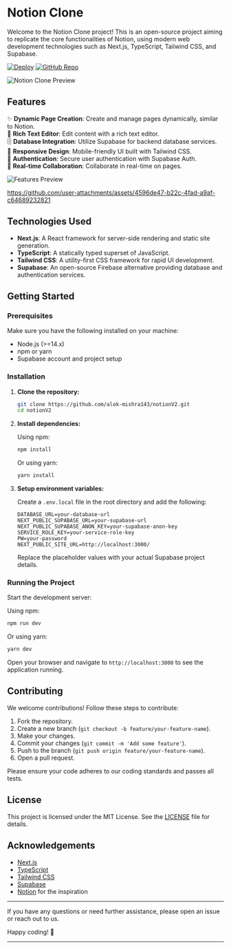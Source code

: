 # Notion Clone

Welcome to the Notion Clone project! This is an open-source project aiming to replicate the core functionalities of Notion, using modern web development technologies such as Next.js, TypeScript, Tailwind CSS, and Supabase.

[![Deploy](https://img.shields.io/badge/Deploy-Vercel-blue?style=for-the-badge)](https://notion-v2.vercel.app/)
[![GitHub Repo](https://img.shields.io/badge/GitHub-Repository-blue?style=for-the-badge&logo=github)](https://github.com/alok-mishra143/notionV2)

![Notion Clone Preview](https://github.com/user-attachments/assets/2eed3014-559c-4ab1-b37c-bac51dd9345b)

## Features

✨ **Dynamic Page Creation**: Create and manage pages dynamically, similar to Notion.  
📝 **Rich Text Editor**: Edit content with a rich text editor.  
🗄️ **Database Integration**: Utilize Supabase for backend database services.  
📱 **Responsive Design**: Mobile-friendly UI built with Tailwind CSS.  
🔐 **Authentication**: Secure user authentication with Supabase Auth.  
🤝 **Real-time Collaboration**: Collaborate in real-time on pages.

![Features Preview](https://github.com/user-attachments/assets/1decbd99-b182-460d-886a-e4efcb25b9ef)



https://github.com/user-attachments/assets/4596de47-b22c-4fad-a9af-c64689232821


## Technologies Used

- **Next.js**: A React framework for server-side rendering and static site generation.
- **TypeScript**: A statically typed superset of JavaScript.
- **Tailwind CSS**: A utility-first CSS framework for rapid UI development.
- **Supabase**: An open-source Firebase alternative providing database and authentication services.

## Getting Started

### Prerequisites

Make sure you have the following installed on your machine:

- Node.js (>=14.x)
- npm or yarn
- Supabase account and project setup

### Installation

1. **Clone the repository:**

   ```sh
   git clone https://github.com/alok-mishra143/notionV2.git
   cd notionV2
   ```

2. **Install dependencies:**

   Using npm:

   ```sh
   npm install
   ```

   Or using yarn:

   ```sh
   yarn install
   ```

3. **Setup environment variables:**

   Create a `.env.local` file in the root directory and add the following:

   ```env
   DATABASE_URL=your-database-url
   NEXT_PUBLIC_SUPABASE_URL=your-supabase-url
   NEXT_PUBLIC_SUPABASE_ANON_KEY=your-supabase-anon-key
   SERVICE_ROLE_KEY=your-service-role-key
   PW=your-password
   NEXT_PUBLIC_SITE_URL=http://localhost:3000/
   ```

   Replace the placeholder values with your actual Supabase project details.

### Running the Project

Start the development server:

Using npm:

```sh
npm run dev
```

Or using yarn:

```sh
yarn dev
```

Open your browser and navigate to `http://localhost:3000` to see the application running.

## Contributing

We welcome contributions! Follow these steps to contribute:

1. Fork the repository.
2. Create a new branch (`git checkout -b feature/your-feature-name`).
3. Make your changes.
4. Commit your changes (`git commit -m 'Add some feature'`).
5. Push to the branch (`git push origin feature/your-feature-name`).
6. Open a pull request.

Please ensure your code adheres to our coding standards and passes all tests.

## License

This project is licensed under the MIT License. See the [LICENSE](LICENSE) file for details.

## Acknowledgements

- [Next.js](https://nextjs.org/)
- [TypeScript](https://www.typescriptlang.org/)
- [Tailwind CSS](https://tailwindcss.com/)
- [Supabase](https://supabase.io/)
- [Notion](https://www.notion.so/) for the inspiration

---

If you have any questions or need further assistance, please open an issue or reach out to us.

Happy coding! 🚀

---

